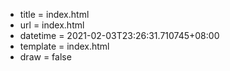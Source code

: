  - title = index.html
 - url = index.html
 - datetime = 2021-02-03T23:26:31.710745+08:00
 - template = index.html
 - draw = false

